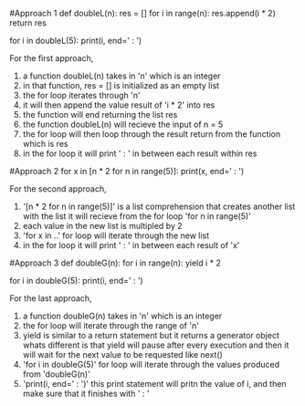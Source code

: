 #Approach 1
def doubleL(n):
    res = []
    for i in range(n): res.append(i * 2)
    return res

for i in doubleL(5): 
    print(i, end=' : ')

For the first approach, 
1. a function doubleL(n) takes in 'n' which is an integer
2. in that function, res = [] is initialized as an empty list
3. the for loop iterates through 'n'
4. it will then append the value result of 'i * 2' into res
5. the function will end returning the list res
6. the function doubleL(n) will recieve the input of n = 5
6. the for loop will then loop through the result return from the function which is res
7. in the for loop it will print ' : ' in between each result within res


#Approach 2
for x in [n * 2 for n in range(5)]:
    print(x, end=' : ')

For the second approach, 
1. '[n * 2 for n in range(5)]' is a list comprehension that creates another list with the list it will recieve from the for loop 'for n in range(5)'
2. each value in the new list is multipled by 2
3. 'for x in ..' for loop will iterate through the new list
4. in the for loop it will print ' : ' in between each result of 'x'

#Approach 3
def doubleG(n):
        for i in range(n):
            yield i * 2

for i in doubleG(5):
        print(i, end=' : ')

For the last approach, 
1. a function doubleG(n) takes in 'n' which is an integer
2. the for loop will iterate through the range of 'n'
3. yield is similar to a return statement but it returns a generator object whats different is that yield will pause after every execution 
and then it will wait for the next value to be requested like next()
4. 'for i in doubleG(5)' for loop will iterate through the values produced from 'doubleG(n)'
5. 'print(i, end=' : ')' this print statement will pritn the value of i, and then make sure that it finishes with ' : '